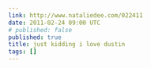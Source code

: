```yaml
---
link: http://www.nataliedee.com/022411
date: 2011-02-24 09:00 UTC
# published: false
published: true
title: just kidding i love dustin
tags: []
---
```



